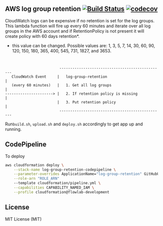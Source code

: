 ## AWS log group retention [![Build Status](https://travis-ci.org/flow-lab/log-group-retention.svg?branch=master)](https://travis-ci.org/flow-lab/log-group-retention) [![codecov](https://codecov.io/gh/flow-lab/log-group-retention/branch/master/graph/badge.svg)](https://codecov.io/gh/flow-lab/log-group-retention)

CloudWatch logs can be expensive if no retention is set for the log groups. This lambda function will fire up every 60 
minutes and iterate over all log groups in the AWS account and if RetentionPolicy is not present it will create policy 
with 60 days retention*.

* this value can be changed. Possible values are: 1, 3, 5, 7, 14, 30, 60, 90, 120, 150, 180, 365, 400, 545, 731, 1827, 
and 3653.

```


                         ------------------------------------------------
   CloudWatch Event     |   log-group-retention                          |
   (every 60 minutes)   |   1. Get all log groups                        |
----------------------> |   2. If retention policy is missing            |
                        |   3. Put retention policy                      |
                         ------------------------------------------------
```

Run`build.sh`, `upload.sh` and `deploy.sh` accordingly to get app up and running.

## CodePipeline

To deploy
```sh
aws cloudformation deploy \
    --stack-name log-group-retention-codepipeline \
    --parameter-overrides ApplicationName="log-group-retention" GitHubUser="flow-lab" GitHubRepository="log-group-retention" GitHubOAuthToken="GITHUB_TOKEN" \
    --role-arn "ROLE_ARN"
    --template cloudformation/pipeline.yml \
    --capabilities CAPABILITY_NAMED_IAM \
    --profile cloudformation@flowlab-development
```

## License

MIT License (MIT)